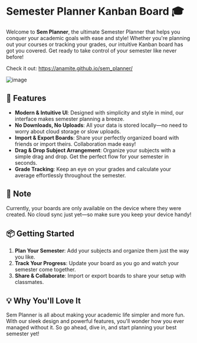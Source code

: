 # Semester Planner Kanban Board 🎓

Welcome to **Sem Planner**, the ultimate Semester Planner that helps you conquer your academic goals with ease and style! Whether you're planning out your courses or tracking your grades,
our intuitive Kanban board has got you covered. Get ready to take control of your semester like never before!

Check it out: https://anamite.github.io/sem_planner/

![image](https://github.com/user-attachments/assets/9706ccb3-4864-4772-b957-0d0e906489bc)


## 🌟 Features

- **Modern & Intuitive UI**: Designed with simplicity and style in mind, our interface makes semester planning a breeze.
- **No Downloads, No Uploads**: All your data is stored locally—no need to worry about cloud storage or slow uploads.
- **Import & Export Boards**: Share your perfectly organized board with friends or import theirs. Collaboration made easy!
- **Drag & Drop Subject Arrangement**: Organize your subjects with a simple drag and drop. Get the perfect flow for your semester in seconds.
- **Grade Tracking**: Keep an eye on your grades and calculate your average effortlessly throughout the semester.

## 🚨 Note

Currently, your boards are only available on the device where they were created. No cloud sync just yet—so make sure you keep your device handy!

## 📦 Getting Started

1. **Plan Your Semester**: Add your subjects and organize them just the way you like.
2. **Track Your Progress**: Update your board as you go and watch your semester come together.
3. **Share & Collaborate**: Import or export boards to share your setup with classmates.

## 💡 Why You'll Love It

Sem Planner is all about making your academic life simpler and more fun. With our sleek design and powerful features, 
you'll wonder how you ever managed without it. So go ahead, dive in, and start planning your best semester yet!

